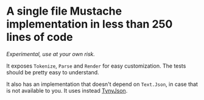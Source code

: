 # A single file Mustache implementation in less than 250 lines of code

*Experimental, use at your own risk.*

It exposes `Tokenize`, `Parse` and `Render` for easy customization. The tests should be pretty easy to understand.

It also has an implementation that doesn't depend on `Text.Json`, in case that is not available to you. It uses instead [TynyJson](https://github.com/zanders3/json).

